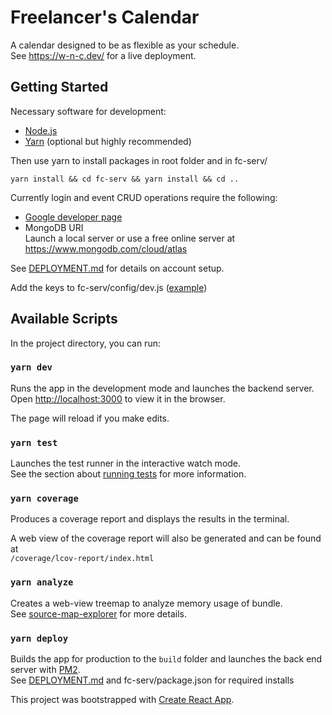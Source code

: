 # Freelancer's Calendar
A calendar designed to be as flexible as your schedule.<br>
See https://w-n-c.dev/ for a live deployment.

## Getting Started

Necessary software for development:
 - [Node.js](https://github.com/nodejs/node)
 - [Yarn](https://github.com/yarnpkg/yarn) (optional but highly recommended)

Then use yarn to install packages in root folder and in fc-serv/

```console
yarn install && cd fc-serv && yarn install && cd ..
```

Currently login and event CRUD operations require the following:
- [Google developer page](https://console.developers.google.com)
- MongoDB URI <br>
Launch a local server or use a free online server at https://www.mongodb.com/cloud/atlas

See [DEPLOYMENT.md](DEPLOYMENT.mf) for details on account setup.

Add the keys to fc-serv/config/dev.js ([example](fc-serv/config/dev.example.js))

## Available Scripts

In the project directory, you can run:

### `yarn dev`

Runs the app in the development mode and launches the backend server.<br>
Open [http://localhost:3000](http://localhost:3000) to view it in the browser.

The page will reload if you make edits.<br>

### `yarn test`

Launches the test runner in the interactive watch mode.<br>
See the section about [running tests](https://facebook.github.io/create-react-app/docs/running-tests) 
for more information.

### `yarn coverage`

Produces a coverage report and displays the results in the terminal.<br>

A web view of the coverage report will also be generated and can be found at<br> `/coverage/lcov-report/index.html`

### `yarn analyze`

Creates a web-view treemap to analyze memory usage of bundle.<br>
See [source-map-explorer](https://github.com/danvk/source-map-explorer) for more details.


### `yarn deploy`

Builds the app for production to the `build` folder and launches the back end server with [PM2](https://github.com/Unitech/pm2).<br>
See [DEPLOYMENT.md](DEPLOYMENT.md) and fc-serv/package.json for required installs

This project was bootstrapped with [Create React App](https://github.com/facebook/create-react-app).
